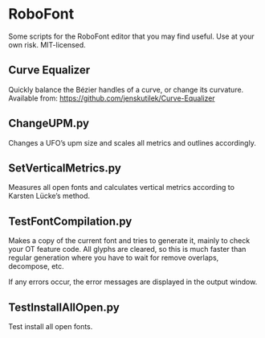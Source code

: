 RoboFont
========

Some scripts for the RoboFont editor that you may find useful. Use at your own risk. MIT-licensed.

Curve Equalizer
---------------

Quickly balance the Bézier handles of a curve, or change its curvature. Available from: https://github.com/jenskutilek/Curve-Equalizer

ChangeUPM.py
------------

Changes a UFO’s upm size and scales all metrics and outlines accordingly.

SetVerticalMetrics.py
---------------------

Measures all open fonts and calculates vertical metrics according to Karsten Lücke’s method.

TestFontCompilation.py
---------------------

Makes a copy of the current font and tries to generate it, mainly to check your OT feature code.
All glyphs are cleared, so this is much faster than regular generation where you have to
wait for remove overlaps, decompose, etc.

If any errors occur, the error messages are displayed in the output window.

TestInstallAllOpen.py
---------------------

Test install all open fonts.
